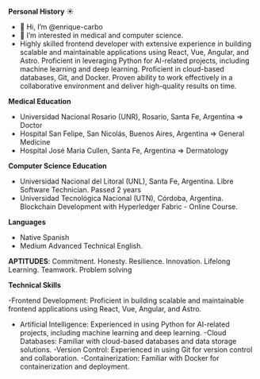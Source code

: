 **Personal History** :sunny:

- 👋 Hi, I’m @enrique-carbo
- 👀 I’m interested in medical and computer science.
- Highly skilled frontend developer with extensive experience in building scalable and maintainable applications using React, Vue, Angular, and Astro. Proficient in leveraging Python for AI-related projects, including machine learning and deep learning. Proficient in cloud-based databases, Git, and Docker. Proven ability to work effectively in a collaborative environment and deliver high-quality results on time.


**Medical Education**

- Universidad Nacional Rosario (UNR), Rosario, Santa Fe, Argentina => Doctor
- Hospital San Felipe, San Nicolás, Buenos Aires, Argentina => General Medicine
- Hospital José Maria Cullen, Santa Fe, Argentina => Dermatology

**Computer Science Education**

- Universidad Nacional del Litoral (UNL), Santa Fe, Argentina. Libre Software Technician. Passed 2 years
- Universidad Tecnológica Nacional (UTN), Córdoba, Argentina. Blockchain Development with Hyperledger Fabric - Online Course.

**Languages**

- Native Spanish
- Medium Advanced Technical English.

**APTITUDES**: Commitment. Honesty. Resilience. Innovation. Lifelong Learning. Teamwork. Problem solving

**Technical Skills** 

-Frontend Development: Proficient in building scalable and maintainable frontend applications using React, Vue, Angular, and Astro.
- Artificial Intelligence: Experienced in using Python for AI-related projects, including machine learning and deep learning.
-Cloud Databases: Familiar with cloud-based databases and data storage solutions.
-Version Control: Experienced in using Git for version control and collaboration.
-Containerization: Familiar with Docker for containerization and deployment.



<!---
enrique-carbo/enrique-carbo is a ✨ special ✨ repository because its `README.md` (this file) appears on your GitHub profile.
You can click the Preview link to take a look at your changes.

Repo emojis https://www.webfx.com/tools/emoji-cheat-sheet/
--->
